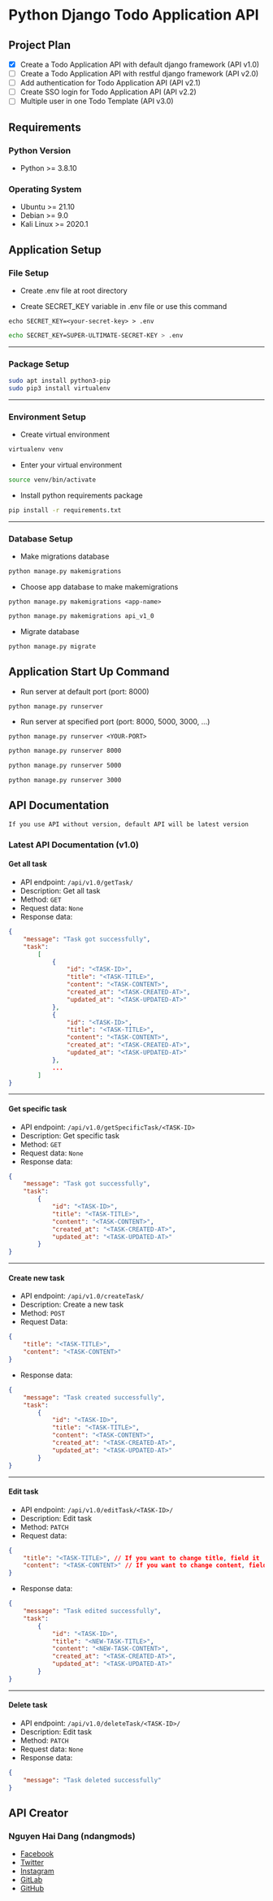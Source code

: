 # Python Django Todo Application API

## Project Plan

- [x] Create a Todo Application API with default django framework (API v1.0)
- [ ] Create a Todo Application API with restful django framework (API v2.0)
- [ ] Add authentication for Todo Application API (API v2.1)
- [ ] Create SSO login for Todo Application API (API v2.2)
- [ ] Multiple user in one Todo Template (API v3.0)

## Requirements

### Python Version

- Python >= 3.8.10

### Operating System

- Ubuntu >= 21.10
- Debian >= 9.0
- Kali Linux >= 2020.1

## Application Setup

### File Setup

- Create .env file at root directory

- Create SECRET_KEY variable in .env file or use this command

`echo SECRET_KEY=<your-secret-key> > .env`

```bash
echo SECRET_KEY=SUPER-ULTIMATE-SECRET-KEY > .env
```

---

### Package Setup

```bash
sudo apt install python3-pip
sudo pip3 install virtualenv
```

---

### Environment Setup

- Create virtual environment

```bash
virtualenv venv
```

- Enter your virtual environment

```bash
source venv/bin/activate
```

- Install python requirements package

```bash
pip install -r requirements.txt
```

---

### Database Setup

- Make migrations database

```bash
python manage.py makemigrations
```

- Choose app database to make makemigrations

`python manage.py makemigrations <app-name>`

```bash
python manage.py makemigrations api_v1_0
```

- Migrate database

```bash
python manage.py migrate
```

## Application Start Up Command

- Run server at default port (port: 8000)
  
```bash
python manage.py runserver
```

- Run server at specified port (port: 8000, 5000, 3000, ...)

`python manage.py runserver <YOUR-PORT>`

```bash
python manage.py runserver 8000
```

```bash
python manage.py runserver 5000
```

```bash
python manage.py runserver 3000
```

## API Documentation

`If you use API without version, default API will be latest version`

### Latest API Documentation (v1.0)

#### Get all task

- API endpoint: `/api/v1.0/getTask/`
- Description: Get all task
- Method: `GET`
- Request data: `None`
- Response data:

```json
{
    "message": "Task got successfully",
    "task": 
        [
            {
                "id": "<TASK-ID>",
                "title": "<TASK-TITLE>",
                "content": "<TASK-CONTENT>",
                "created_at": "<TASK-CREATED-AT>",
                "updated_at": "<TASK-UPDATED-AT>"
            },
            {
                "id": "<TASK-ID>",
                "title": "<TASK-TITLE>",
                "content": "<TASK-CONTENT>",
                "created_at": "<TASK-CREATED-AT>",
                "updated_at": "<TASK-UPDATED-AT>"
            },
            ...
        ]
}
```

---

#### Get specific task

- API endpoint: `/api/v1.0/getSpecificTask/<TASK-ID>`
- Description: Get specific task
- Method: `GET`
- Request data: `None`
- Response data:

```json
{
    "message": "Task got successfully",
    "task":
        {
            "id": "<TASK-ID>",
            "title": "<TASK-TITLE>",
            "content": "<TASK-CONTENT>",
            "created_at": "<TASK-CREATED-AT>",
            "updated_at": "<TASK-UPDATED-AT>"
        }
}
```

---

#### Create new task

- API endpoint: `/api/v1.0/createTask/`
- Description: Create a new task
- Method: `POST`
- Request Data:

```json
{
    "title": "<TASK-TITLE>",
    "content": "<TASK-CONTENT>"
}
```

- Response data:

```json
{
    "message": "Task created successfully",
    "task": 
        {
            "id": "<TASK-ID>",
            "title": "<TASK-TITLE>",
            "content": "<TASK-CONTENT>",
            "created_at": "<TASK-CREATED-AT>",
            "updated_at": "<TASK-UPDATED-AT>"
        }
}
```

---

#### Edit task

- API endpoint: `/api/v1.0/editTask/<TASK-ID>/`
- Description: Edit task
- Method: `PATCH`
- Request data:

```json
{
    "title": "<TASK-TITLE>", // If you want to change title, field it
    "content": "<TASK-CONTENT>" // If you want to change content, field it
}
```

- Response data:

```json
{
    "message": "Task edited successfully",
    "task": 
        {
            "id": "<TASK-ID>",
            "title": "<NEW-TASK-TITLE>",
            "content": "<NEW-TASK-CONTENT>",
            "created_at": "<TASK-CREATED-AT>",
            "updated_at": "<TASK-UPDATED-AT>"
        }
}
```

---

#### Delete task

- API endpoint: `/api/v1.0/deleteTask/<TASK-ID>/`
- Description: Edit task
- Method: `PATCH`
- Request data: `None`
- Response data:

```json
{
    "message": "Task deleted successfully"
}
```

## API Creator

### Nguyen Hai Dang (ndangmods)

- [Facebook](https://www.facebook.com/ndangmods)
- [Twitter](https://twitter.com/ndangmods)
- [Instagram](https://instagram.com/dangn_ndang)
- [GitLab](https://gitlab.com/ndangmods)
- [GitHub](https://github.com/ndangmods)
